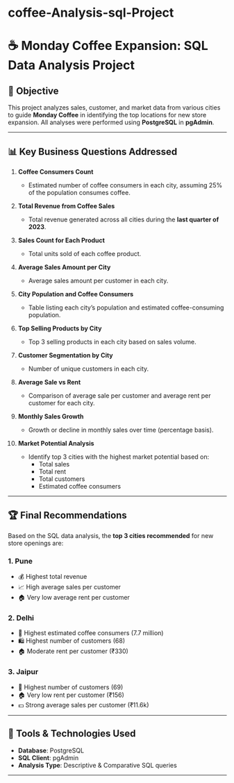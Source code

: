 # coffee-Analysis-sql-Project
# ☕ Monday Coffee Expansion: SQL Data Analysis Project

## 📌 Objective
This project analyzes sales, customer, and market data from various cities to guide **Monday Coffee** in identifying the top locations for new store expansion. All analyses were performed using **PostgreSQL** in **pgAdmin**.

---

## 📊 Key Business Questions Addressed

1. **Coffee Consumers Count**
   - Estimated number of coffee consumers in each city, assuming 25% of the population consumes coffee.

2. **Total Revenue from Coffee Sales**
   - Total revenue generated across all cities during the **last quarter of 2023**.

3. **Sales Count for Each Product**
   - Total units sold of each coffee product.

4. **Average Sales Amount per City**
   - Average sales amount per customer in each city.

5. **City Population and Coffee Consumers**
   - Table listing each city’s population and estimated coffee-consuming population.

6. **Top Selling Products by City**
   - Top 3 selling products in each city based on sales volume.

7. **Customer Segmentation by City**
   - Number of unique customers in each city.

8. **Average Sale vs Rent**
   - Comparison of average sale per customer and average rent per customer for each city.

9. **Monthly Sales Growth**
   - Growth or decline in monthly sales over time (percentage basis).

10. **Market Potential Analysis**
    - Identify top 3 cities with the highest market potential based on:
      - Total sales
      - Total rent
      - Total customers
      - Estimated coffee consumers

---

## 🏆 Final Recommendations

Based on the SQL data analysis, the **top 3 cities recommended** for new store openings are:

### 1. **Pune**
- 💰 Highest total revenue
- 📈 High average sales per customer
- 🏠 Very low average rent per customer

### 2. **Delhi**
- 👥 Highest estimated coffee consumers (7.7 million)
- 🛍️ Highest number of customers (68)
- 🏠 Moderate rent per customer (₹330)

### 3. **Jaipur**
- 👥 Highest number of customers (69)
- 🏠 Very low rent per customer (₹156)
- 💵 Strong average sales per customer (₹11.6k)

---

## 🧰 Tools & Technologies Used

- **Database**: PostgreSQL
- **SQL Client**: pgAdmin
- **Analysis Type**: Descriptive & Comparative SQL queries

---
